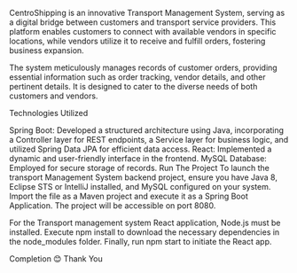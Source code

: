 CentroShipping is an innovative Transport Management System,
serving as a digital bridge between customers and transport service providers. 
This platform enables customers to connect with available vendors in specific locations, 
while vendors utilize it to receive and fulfill orders, fostering business expansion.

The system meticulously manages records of customer orders, providing essential information such as 
order tracking, vendor details, and other pertinent details. 
It is designed to cater to the diverse needs of both customers and vendors.


Technologies Utilized

Spring Boot: Developed a structured architecture using Java, incorporating a Controller layer for REST endpoints, a Service layer for business logic, and utilized Spring Data JPA for efficient data access.
React: Implemented a dynamic and user-friendly interface in the frontend.
MySQL Database: Employed for secure storage of records.
Run The Project
To launch the transport Management System backend project, ensure you have Java 8, Eclipse STS or IntelliJ installed, and MySQL configured on your system. Import the file as a Maven project and execute it as a Spring Boot Application. The project will be accessible on port 8080.

For the Transport management system React application, Node.js must be installed. Execute npm install to download the necessary dependencies in the node_modules folder. Finally, run npm start to initiate the React app.

Completion 😊
Thank You
